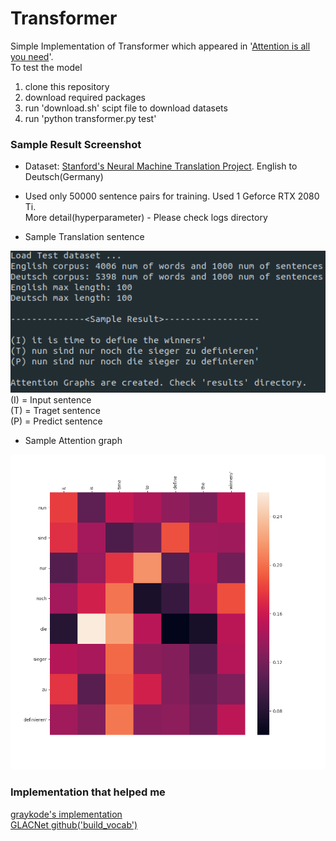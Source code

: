 # Transformer

Simple Implementation of Transformer which appeared in '[Attention is all you need](https://arxiv.org/abs/1706.03762)'.<br>
To test the model
1. clone this repository
2. download required packages
3. run 'download.sh' scipt file to download datasets
4. run 'python transformer.py test'

### Sample Result Screenshot
* Dataset: [Stanford's Neural Machine Translation Project](https://nlp.stanford.edu/projects/nmt/). English to Deutsch(Germany)

* Used only 50000 sentence pairs for training. Used 1 Geforce RTX 2080 Ti. <br> More detail(hyperparameter) - Please check logs directory

* Sample Translation sentence
<img src='sample_result.png'>
(I) = Input sentence <br> 
(T) = Traget sentence <br> 
(P) = Predict sentence <br>

* Sample Attention graph
<img src='results/dec_combo_attn-1.png'>


### Implementation that helped me <br>
[graykode's implementation](https://github.com/graykode/nlp-tutorial) <br>
[GLACNet github('build_vocab')](https://github.com/tkim-snu/GLACNet)
